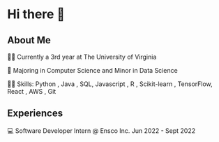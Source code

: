 # Hi there 👋
## About Me

👨‍🎓 Currently a 3rd year at The University of Virginia

📝 Majoring in Computer Science and Minor in Data Science

👨‍💻 Skills: Python , Java , SQL, Javascript , R , Scikit-learn , TensorFlow, React , AWS , Git
 
## Experiences

💻 Software Developer Intern @ Ensco Inc. Jun 2022 - Sept 2022

